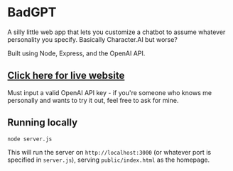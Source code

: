 # BadGPT

A silly little web app that lets you customize a chatbot to assume whatever personality you specify. Basically Character.AI but worse?

Built using Node, Express, and the OpenAI API.

## [Click here for live website](https://shittygpt-c204a58304f5.herokuapp.com/)

Must input a valid OpenAI API key - if you're someone who knows me personally and wants to try it out, feel free to ask for mine.

## Running locally

```bash
node server.js
```

This will run the server on `http://localhost:3000` (or whatever port is specified in `server.js`), serving `public/index.html` as the homepage.